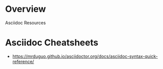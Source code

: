 # Overview
Asciidoc Resources

# Asciidoc Cheatsheets

- https://mrduguo.github.io/asciidoctor.org/docs/asciidoc-syntax-quick-reference/

